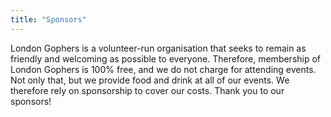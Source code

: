 ```yaml
---
title: "Sponsors"
---
```


London Gophers is a volunteer-run organisation that seeks to remain as friendly and welcoming as possible to everyone. 
Therefore, membership of London Gophers is 100% free, and we do not charge for attending events. Not only that, 
but we provide food and drink at all of our events. We therefore rely on sponsorship to cover our costs. 
Thank you to our sponsors!

